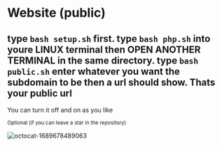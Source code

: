 # Website (public)

type `bash setup.sh` first.
type `bash php.sh` into youre **LINUX** terminal
then **OPEN ANOTHER TERMINAL** in the same directory.
type `bash public.sh`
enter whatever you want the subdomain to be
then a url should show.
Thats your public url
-----------------------------------------------------------------------------------------
You can turn it off and on as you like



<sub>Optional (if you can leave a star in the repository)


![octocat-1689678489063](https://github.com/MMVonnSeek/WebSite/assets/89359847/852854e0-cdc5-46ee-aa3c-39843a0e3e3d)
